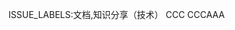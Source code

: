 ISSUE_LABELS:文档,知识分享（技术）
CCC
CCCAAA
<!--stackedit_data:
eyJoaXN0b3J5IjpbOTM1NzUwODQyLC0yMTMwNTA5MjI3XX0=
-->